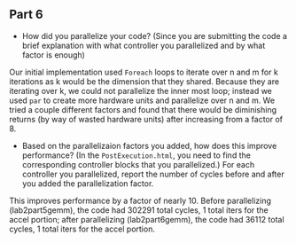 ## Part 6
* How did you parallelize your code? (Since you are submitting the code a brief explanation with what controller you parallelized and by what factor is enough)

Our initial implementation used `Foreach` loops to iterate over n and m for k iterations as k would be the dimension that they shared. Because they are iterating over k, we could not parallelize the inner most loop; instead we used `par` to create more hardware units and parallelize over n and m. We tried a couple different factors and found that there would be diminishing returns (by way of wasted hardware units) after increasing from a factor of 8. 


* Based on the parallelizaion factors you added, how does this improve performance? (In the ``PostExecution.html``, you need to find the corresponding controller blocks that you parallelized.) For each controller you parallelized, report the number of cycles before and after you added the parallelization factor.

This improves performance by a factor of nearly 10. Before parallelizing (lab2part5gemm), the code had 302291 total cycles, 1 total iters for the accel portion; after parallelizing (lab2part6gemm), the code had 36112 total cycles, 1 total iters for the accel portion. 
